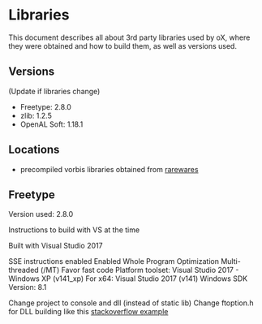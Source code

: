 # Libraries

This document describes all about 3rd party libraries used by oX, where they were obtained and how to build them, as well as versions used.

## Versions

(Update if libraries change)

- Freetype: 2.8.0
- zlib: 1.2.5
- OpenAL Soft: 1.18.1

## Locations

- precompiled vorbis libraries obtained from [rarewares](http://www.rarewares.org/ogg-libraries.php#vorbislibs-aotuv)

## Freetype

Version used: 2.8.0

Instructions to build with VS at the time

Built with Visual Studio 2017

SSE instructions enabled
Enabled Whole Program Optimization
Multi-threaded (/MT)
Favor fast code
Platform toolset: Visual Studio 2017 - Windows XP (v141_xp)
For x64: Visual Studio 2017 (v141)
Windows SDK Version: 8.1

Change project to console and dll (instead of static lib)
Change ftoption.h for DLL building like this
[stackoverflow example](https://stackoverflow.com/questions/6207176/compiling-freetype-to-dll-as-opposed-to-static-library)
